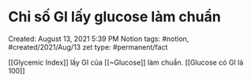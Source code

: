 # Chỉ số GI lấy glucose làm chuẩn

Created: August 13, 2021 5:39 PM
Notion tags: #notion, #created/2021/Aug/13
zet type: #permanent/fact

[[Glycemic Index]]  lấy GI của [[~Glucose]] làm chuẩn. [[Glucose có GI là 100]]